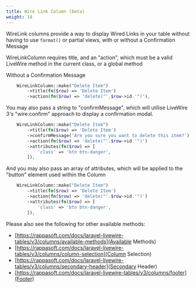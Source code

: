 ```yaml
---
title: Wire Link Column (beta)
weight: 14
---
```


WireLink columns provide a way to display Wired Links in your table without having to use `format()` or partial views, with or without a Confirmation Message

WireLinkColumn requires title, and an "action", which must be a valid LiveWire method in the current class, or a global method

Without a Confirmation Message
```php
    WireLinkColumn::make("Delete Item")
        ->title(fn($row) => 'Delete Item')
        ->action(fn($row) => 'delete("'.$row->id.'")'),
```

You may also pass a string to "confirmMessage", which will utilise LiveWire 3's "wire:confirm" approach to display a confirmation modal.

```php
    WireLinkColumn::make("Delete Item")
        ->title(fn($row) => 'Delete Item')
        ->confirmMessage('Are you sure you want to delete this item?')
        ->action(fn($row) => 'delete("'.$row->id.'")')
        ->attributes(fn($row) => [
            'class' => 'btn btn-danger',
        ]),
```

And you may also pass an array of attributes, which will be applied to the "button" element used within the Column
```php
    WireLinkColumn::make("Delete Item")
        ->title(fn($row) => 'Delete Item')
        ->action(fn($row) => 'delete("'.$row->id.'")')
        ->attributes(fn($row) => [
            'class' => 'btn btn-danger',
        ]),
```


Please also see the following for other available methods:
- [https://rappasoft.com/docs/laravel-livewire-tables/v3/columns/available-methods](Available Methods)
- [https://rappasoft.com/docs/laravel-livewire-tables/v3/columns/column-selection](Column Selection)
- [https://rappasoft.com/docs/laravel-livewire-tables/v3/columns/secondary-header](Secondary Header)
- [https://rappasoft.com/docs/laravel-livewire-tables/v3/columns/footer](Footer)
